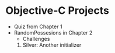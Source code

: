 # Objective-C Projects

- Quiz from Chapter 1
- RandomPossesions in Chapter 2
	- Challenges
	1) Silver: Another initializer



